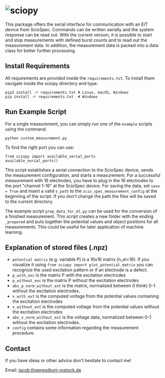 # ![sciopy](https://raw.githubusercontent.com/spatialaudio/sciopy/main/doc/images/logo_sciopy.jpg)

This package offers the serial interface for communication with an EIT device from ScioSpec. Commands can be written serially and the system response can be read out. With the current version, it is possible to start and stop measurements with defined burst counts and to read out the measurement data. In addition, the measurement data is packed into a data class for better further processing.

## Install Requirements

All requirements are provided inside the `requirements.txt`. To install them navigate inside the sciopy directory and type:

    pip3 install -r requirements.txt # Linux, macOS, Windows
    pip install -r requirements.txt  # Windows

## Run Example Script

For a single measurement, you can simply run one of the `example` scripts using the command:

    python custom_measurement.py

To find the right port you can use:


    from sciopy import available_serial_ports
    available_serial_ports()

This script establishes a serial connection to the ScioSpec device, sends the measurement configuration, and starts a 
measurement. For a successful measurement with 16 electrodes, you have to plug in the 16 electrodes to the port "channel 1-16" at the ScioSpec device. For saving the data, set `save = True` and insert a valid `s_path` to the `scio_spec_measurement_config` at the beginning of the script. If you don't change the path the files will be saved to the current directory.

The example script `prep_data_for_ml.py` can be used for the conversion of a finished measurement.
This script creates a new folder with the ending `_prepared` and puts together the potential values and object positions for all measurements. This could be useful for later application of machine learning. 

## Explanation of stored files (.npz)

- `potential matrix` (e.g. variable P) is a 16x16 matrix (n_el=16). If you visualize it using `from sciopy import plot_potential_matrix` you can recognize the used excitation pattern or if an electrode is a defect.
- `p_with_exc` is the matrix P with the excitation electrodes
- `p_without_exc` is the matrix P without the excitation electrodes
- `abs_p_norm_without_ext` is the matrix, normalized between (I think) 0-1 without the excitation electrodes.
- `v_with_ext` is the computed voltage from the potential values containing the excitation electrodes
- `v_without_ext` is the computed voltage from the potential values without the excitation electrodes
- `abs_v_norm_without_ext` is the voltage data, normalized between 0-1 without the excitation electrodes.
- `config` contains some information regarding the measurement procedure.

## Contact

If you have ideas or other advice don't hesitate to contact me!

Email: jacob.thoenes@uni-rostock.de
